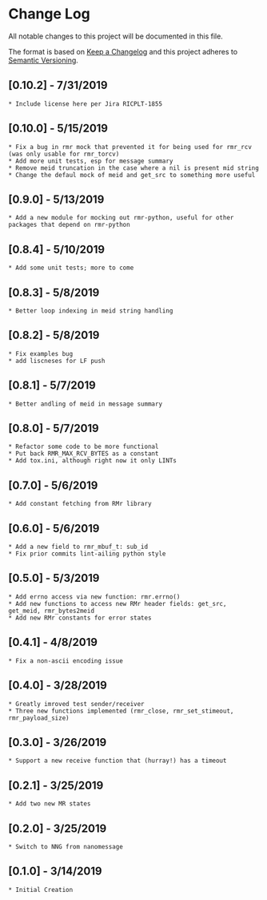 # Change Log
All notable changes to this project will be documented in this file.

The format is based on [Keep a Changelog](http://keepachangelog.com/)
and this project adheres to [Semantic Versioning](http://semver.org/).

## [0.10.2] - 7/31/2019
    * Include license here per Jira RICPLT-1855

## [0.10.0] - 5/15/2019
    * Fix a bug in rmr mock that prevented it for being used for rmr_rcv (was only usable for rmr_torcv)
    * Add more unit tests, esp for message summary
    * Remove meid truncation in the case where a nil is present mid string
    * Change the defaul mock of meid and get_src to something more useful

## [0.9.0] - 5/13/2019
    * Add a new module for mocking out rmr-python, useful for other packages that depend on rmr-python

## [0.8.4] - 5/10/2019
    * Add some unit tests; more to come

## [0.8.3] - 5/8/2019
    * Better loop indexing in meid string handling

## [0.8.2] - 5/8/2019
    * Fix examples bug
    * add liscneses for LF push

## [0.8.1] - 5/7/2019
    * Better andling of meid in message summary

## [0.8.0] - 5/7/2019
    * Refactor some code to be more functional
    * Put back RMR_MAX_RCV_BYTES as a constant
    * Add tox.ini, although right now it only LINTs

## [0.7.0] - 5/6/2019
    * Add constant fetching from RMr library

## [0.6.0] - 5/6/2019
    * Add a new field to rmr_mbuf_t: sub_id
    * Fix prior commits lint-ailing python style

## [0.5.0] - 5/3/2019
    * Add errno access via new function: rmr.errno()
    * Add new functions to access new RMr header fields: get_src, get_meid, rmr_bytes2meid
    * Add new RMr constants for error states

## [0.4.1] - 4/8/2019
    * Fix a non-ascii encoding issue

## [0.4.0] - 3/28/2019
    * Greatly imroved test sender/receiver
    * Three new functions implemented (rmr_close, rmr_set_stimeout, rmr_payload_size)

## [0.3.0] - 3/26/2019
    * Support a new receive function that (hurray!) has a timeout

## [0.2.1] - 3/25/2019
    * Add two new MR states

## [0.2.0] - 3/25/2019
    * Switch to NNG from nanomessage

## [0.1.0] - 3/14/2019
    * Initial Creation
